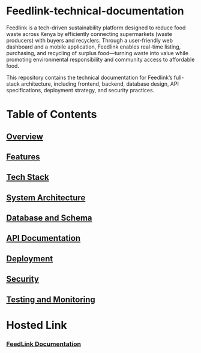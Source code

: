 # Feedlink-technical-documentation

Feedlink is a tech-driven sustainability platform designed to reduce food waste across Kenya by efficiently connecting supermarkets (waste producers) with buyers and recyclers. Through a user-friendly web dashboard and a mobile application, Feedlink enables real-time listing, purchasing, and recycling of surplus food—turning waste into value while promoting environmental responsibility and community access to affordable food.

This repository contains the technical documentation for Feedlink’s full-stack architecture, including frontend, backend, database design, API specifications, deployment strategy, and security practices.

# Table of Contents
## [Overview](https://feedlink-technical-documentation-sq.vercel.app/#overview)
## [Features](https://feedlink-technical-documentation-sq.vercel.app/#features)
## [Tech Stack](https://feedlink-technical-documentation-sq.vercel.app/#tech-stack)
## [System Architecture](https://feedlink-technical-documentation-sq.vercel.app/#system)
## [Database and Schema](https://feedlink-technical-documentation-sq.vercel.app/#database)
## [API Documentation](https://feedlink-technical-documentation-sq.vercel.app/#api)
## [Deployment](https://feedlink-technical-documentation-sq.vercel.app/#deployment)
## [Security](https://feedlink-technical-documentation-sq.vercel.app/#security)
## [Testing and Monitoring](https://feedlink-technical-documentation-sq.vercel.app/#testing)

# Hosted Link 
### [FeedLink Documentation](https://feedlink-technical-documentation-sq.vercel.app/)
